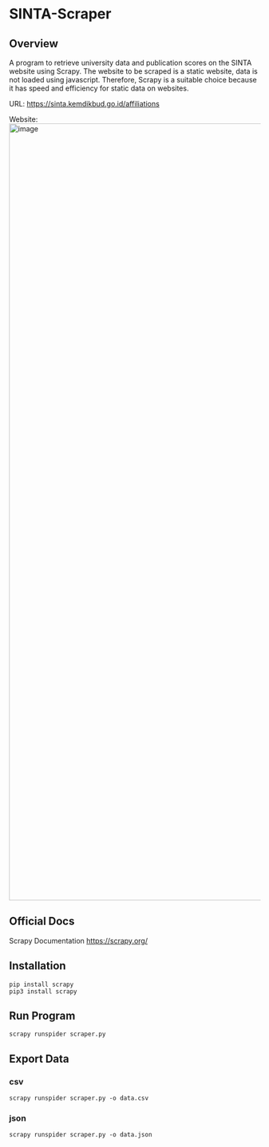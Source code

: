 # SINTA-Scraper
 
## Overview
A program to retrieve university data and publication scores on the SINTA website using Scrapy. The website to be scraped is a static website, data is not loaded using javascript. 
Therefore, Scrapy is a suitable choice because it has speed and efficiency for static data on websites.

URL: https://sinta.kemdikbud.go.id/affiliations

Website:
<img width="1552" alt="image" src="https://user-images.githubusercontent.com/74947224/211182068-56532403-52bc-42df-94d8-30115e7b37ef.png">

## Official Docs
Scrapy Documentation
https://scrapy.org/

## Installation
```
pip install scrapy
pip3 install scrapy
```

## Run Program
    scrapy runspider scraper.py
    
## Export Data
### csv
    scrapy runspider scraper.py -o data.csv

### json
    scrapy runspider scraper.py -o data.json



